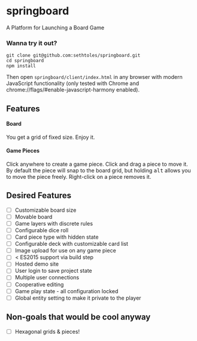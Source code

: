 # springboard
A Platform for Launching a Board Game

### Wanna try it out?
```
git clone git@github.com:sethtoles/springboard.git
cd springboard
npm install
```
Then open `springboard/client/index.html` in any browser with modern JavaScript functionality (only tested with Chrome and chrome://flags/#enable-javascript-harmony enabled).

## Features
#### Board
You get a grid of fixed size. Enjoy it.

#### Game Pieces
Click anywhere to create a game piece. Click and drag a piece to move it. By default the piece will snap to the board grid, but holding <kbd>alt</kbd> allows you to move the piece freely. Right-click on a piece removes it.

## Desired Features
- [ ] Customizable board size
- [ ] Movable board
- [ ] Game layers with discrete rules
- [ ] Configurable dice roll
- [ ] Card piece type with hidden state
- [ ] Configurable deck with customizable card list
- [ ] Image upload for use on any game piece
- [ ] < ES2015 support via build step
- [ ] Hosted demo site
- [ ] User login to save project state
- [ ] Multiple user connections
- [ ] Cooperative editing
- [ ] Game play state - all configuration locked
- [ ] Global entity setting to make it private to the player

## Non-goals that would be cool anyway
- [ ] Hexagonal grids & pieces!
